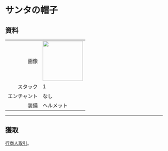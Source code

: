 # サンタの帽子

## 資料
<table>
    <tr><td align="end">画像</td><td><img src="https://i.imgur.com/24UebcB.png" width="128"/></td></tr>
    <tr><td align="end">スタック</td><td>1</td></tr>
    <tr><td align="end">エンチャント</td><td>なし</td></tr>
    <tr><td align="end">装備</td><td>ヘルメット</td></tr>
</table>

---

## 獲取
[行商人取引](../feature/enhanced_wandering_trader.md)。